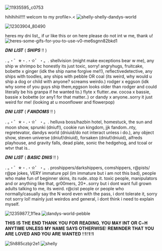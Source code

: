 ![11935595_c0753](https://github.com/user-attachments/assets/89002cbb-906e-4595-add6-177364332ba7)



hihihihii!!!! welcom to my profile>.<
![shelly-shelly-dandys-world](https://github.com/user-attachments/assets/7ed4a305-be8e-4cfc-bad6-366999479671)

![12303904_80490](https://github.com/user-attachments/assets/4c7b9680-7b6a-43b6-8e7f-7c501553de7c)



heres my dni list,, if ur like this or on here please do not int w me, thank u! ![heres-some-gifs-for-you-to-use-v0-me6sgnn82bkd1](https://github.com/user-attachments/assets/ba45063e-e7bf-4119-a6fc-24fa6a530b8e)


𝑫𝑵𝑰 𝑳𝑰𝑺𝑻 ( 𝑺𝑯𝑰𝑷𝑺 !! )

. 。・゜✭・.・✫゜・。.
shellvision (might make exceptions bear w me), any ship w shrimpo bc honestly its just toxic, sorry! 
angryhugs, fruitcake, bobette x ginger (idk the ship name forgive me!!), reflectivedetective, any ships with toodles,
any ships with pebble OR coal (its weird, why would u ship a dog or child with anyone? screams weirdo.) rodger x eggson
(idk why some of you guys ship them,eggson looks older than rodger and could literally be his granpa if he wanted to.) 
flyte x flutter..ew. cocoa x bassie, bassie x bobette (or any1 for that matter..) or dandy x anyone..sorry it just weird 
for me! (looking at u moonflower and flowerpop)

𝑫𝑵𝑰 𝑳𝑰𝑺𝑻 ( 𝑭𝑨𝑵𝑫𝑶𝑴𝑺 !! )

. 。・゜✭・.・✫゜・。.
helluva boss/hazbin hotel, homestuck, the sun and moon show, sprunki (dniuf!), cookie run kingdom, jjk fandom..nty, regretevator,
dandys world (dniuid/do not interact unless i do.), any object show, steven universe (dniuf/dniuid), forsaken (dniuf/dniuid),
alfreds playhouse, and gravity falls, dead plate, sonic the hedgehog, and tcoal or wtvr that is..

𝑫𝑵𝑰 𝑳𝑰𝑺𝑻 ( 𝑩𝑨𝑺𝑰𝑪 𝑫𝑵𝑰𝑺 !! )

. 。・゜✭・.・✫゜・。.
proshippers/darkshippers, comshippers, r@pists/ r@pe jokes, VERY immature ppl (im immature but i am not this bad), people who make fun of beginner skins, its rude..stop it. toxic people,
manipulators and or anything like that, gr00mers, 20+..sorry but i dont want full grown adults talking to me, its weird. r@cist people or people who normally/casually say
the N word even with the pass, i dont tolerate it, sorry not sorry lol! mainly just weirdos and general, i dont think i need to explain myself.

![12359877_1f1ea](https://github.com/user-attachments/assets/be2427c2-270e-4fc8-81bc-5e59f1a34294) ![dandys-world-pebble](https://github.com/user-attachments/assets/006f5f83-1020-4722-874e-6bde634bd2b8)

𝐓𝐇𝐈𝐒 𝐈𝐒 𝐓𝐇𝐄 𝐄𝐍𝐃 𝐓𝐇𝐀𝐍𝐊 𝐘𝐎𝐔 𝐅𝐎𝐑 𝐑𝐄𝐀𝐃𝐈𝐍𝐆,
𝐘𝐎𝐔 𝐌𝐀𝐘 𝐈𝐍𝐓 𝐎𝐑 𝐂+𝐇 𝐀𝐍𝐘𝐓𝐈𝐌𝐄 𝐔𝐍𝐋𝐄𝐒𝐒 𝐌𝐘 𝐍𝐀𝐌𝐄 𝐒𝐀𝐘𝐒 𝐎𝐓𝐇𝐄𝐑𝐖𝐈𝐒𝐄!
𝐑𝐄𝐌𝐈𝐍𝐃𝐄𝐑 𝐓𝐇𝐀𝐓 𝐘𝐎𝐔 𝐀𝐑𝐄 𝐋𝐎𝐕𝐄𝐃 𝐀𝐍𝐃 𝐘𝐎𝐔 𝐀𝐑𝐄 𝐖𝐀𝐍𝐓𝐄𝐃 !!𝟏!𝟏!𝟏

![5h885czbjr2e1](https://github.com/user-attachments/assets/0437d5a8-30ce-48d3-ae0d-f0dab07cc1b9) ![shelly](https://github.com/user-attachments/assets/cd796fce-e406-4be0-b9f0-13e8e151abac)

